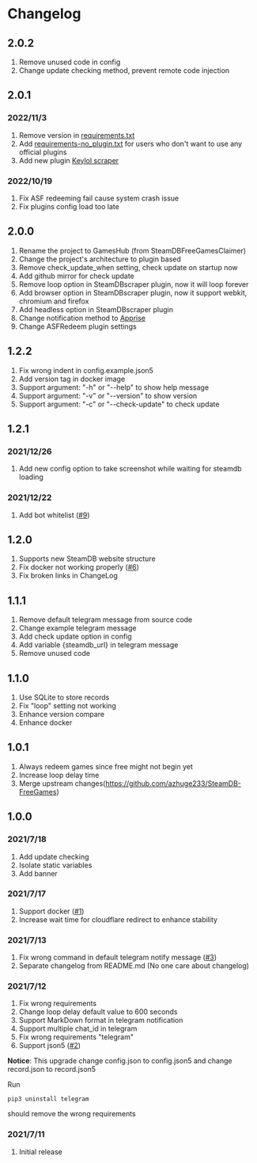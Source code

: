 # Changelog
## 2.0.2
1. Remove unused code in config
2. Change update checking method, prevent remote code injection

## 2.0.1
### 2022/11/3
1. Remove version in [requirements.txt](requirements.txt)
2. Add [requirements-no_plugin.txt](requirements-no_plugin.txt) for users who don't want to use any official plugins
3. Add new plugin [Keylol scraper](plugins/gameshub.official.scraper.keylol)

### 2022/10/19
1. Fix ASF redeeming fail cause system crash issue
2. Fix plugins config load too late

## 2.0.0
1. Rename the project to GamesHub (from SteamDBFreeGamesClaimer)
2. Change the project's architecture to plugin based
3. Remove check_update_when setting, check update on startup now
4. Add github mirror for check update
5. Remove loop option in SteamDBscraper plugin, now it will loop forever
6. Add browser option in SteamDBscraper plugin, now it support webkit, chromium and firefox
7. Add headless option in SteamDBscraper plugin
8. Change notification method to [Apprise](https://github.com/caronc/apprise)
9. Change ASFRedeem plugin settings

## 1.2.2
1. Fix wrong indent in config.example.json5
2. Add version tag in docker image
3. Support argument: "-h" or "--help" to show help message
4. Support argument: "-v" or "--version" to show version
5. Support argument: "-c" or "--check-update" to check update

## 1.2.1

### 2021/12/26
1. Add new config option to take screenshot while waiting for steamdb loading

### 2021/12/22
1. Add bot whitelist ([#9](/../../pull/9))

## 1.2.0
1. Supports new SteamDB website structure
2. Fix docker not working properly ([#6](/../../issues/6))
3. Fix broken links in ChangeLog

## 1.1.1
1. Remove default telegram message from source code
2. Change example telegram message
3. Add check update option in config
4. Add variable {steamdb_url} in telegram message
5. Remove unused code

## 1.1.0
1. Use SQLite to store records
2. Fix "loop" setting not working
3. Enhance version compare
4. Enhance docker

## 1.0.1
1. Always redeem games since free might not begin yet
2. Increase loop delay time
3. Merge upstream changes(https://github.com/azhuge233/SteamDB-FreeGames)

## 1.0.0

### 2021/7/18
1. Add update checking
2. Isolate static variables
3. Add banner

### 2021/7/17
1. Support docker ([#1](/../../issues/1))
2. Increase wait time for cloudflare redirect to enhance stability

### 2021/7/13
1. Fix wrong command in default telegram notify message ([#3](/../../issues/13))
2. Separate changelog from README.md (No one care about changelog)

### 2021/7/12
1. Fix wrong requirements
2. Change loop delay default value to 600 seconds
3. Support MarkDown format in telegram notification
4. Support multiple chat_id in telegram
5. Fix wrong requirements "telegram"
6. Support json5 ([#2](/../../issues/2))

**Notice**: This upgrade change config.json to config.json5 and change record.json to record.json5

Run
```shell
pip3 uninstall telegram
```
should remove the wrong requirements

### 2021/7/11
1. Initial release
